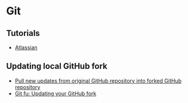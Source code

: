 # Git

## Tutorials

- [Atlassian](https://www.atlassian.com/git/tutorials)

## Updating local GitHub fork

- [Pull new updates from original GitHub repository into forked GitHub repository](http://stackoverflow.com/questions/3903817/pull-new-updates-from-original-github-repository-into-forked-github-repository)
- [Git fu: Updating your GitHub fork](http://bassistance.de/2010/06/25/git-fu-updating-your-github-fork/)


